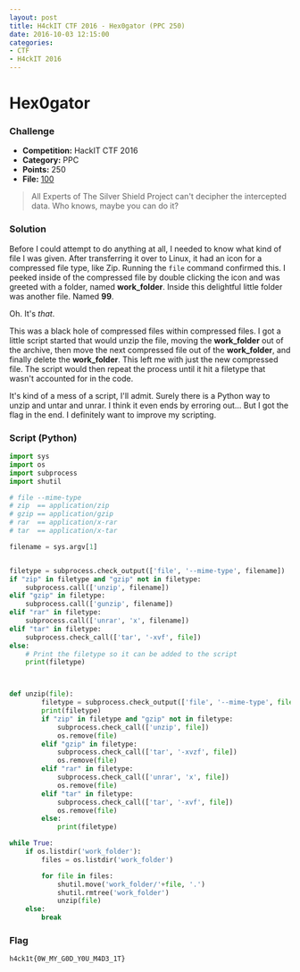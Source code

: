 ```yaml
---
layout: post
title: H4ckIT CTF 2016 - Hex0gator (PPC 250)
date: 2016-10-03 12:15:00
categories: 
- CTF 
- H4ckIT 2016
---
```

# Hex0gator

### Challenge
- **Competition:** HackIT CTF 2016
- **Category:** PPC
- **Points:** 250
- **File:** [100](./files/100)

> All Experts of The Silver Shield Project can't decipher the intercepted data. Who knows, maybe you can do it?

### Solution

Before I could attempt to do anything at all, I needed to know what kind of file I was given.  After transferring it over to Linux, it had an icon for a compressed file type, like Zip.  Running the `file` command confirmed this.  I peeked inside of the compressed file by double clicking the icon and was greeted with a folder, named __work_folder__.  Inside this delightful little folder was another file.  Named __99__.

Oh.  It's _that_.

This was a black hole of compressed files within compressed files.  I got a little script started that would unzip the file, moving the __work_folder__ out of the archive, then move the next compressed file out of the __work_folder__, and finally delete the __work_folder__.  This left me with just the new compressed file.  The script would then repeat the process until it hit a filetype that wasn't accounted for in the code.

It's kind of a mess of a script, I'll admit.  Surely there is a Python way to unzip and untar and unrar.  I think it even ends by erroring out...  But I got the flag in the end.  I definitely want to improve my scripting.


### Script (Python)

```python
import sys
import os
import subprocess
import shutil

# file --mime-type
# zip  == application/zip
# gzip == application/gzip
# rar  == application/x-rar
# tar  == application/x-tar

filename = sys.argv[1]


filetype = subprocess.check_output(['file', '--mime-type', filename])
if "zip" in filetype and "gzip" not in filetype:
	subprocess.call(['unzip', filename])
elif "gzip" in filetype:
	subprocess.call(['gunzip', filename])
elif "rar" in filetype:
	subprocess.call(['unrar', 'x', filename])
elif "tar" in filetype:
	subprocess.check_call(['tar', '-xvf', file])
else:
	# Print the filetype so it can be added to the script
	print(filetype)



def unzip(file):
		filetype = subprocess.check_output(['file', '--mime-type', file])
		print(filetype)
		if "zip" in filetype and "gzip" not in filetype:
			subprocess.check_call(['unzip', file])
			os.remove(file)
		elif "gzip" in filetype:
			subprocess.check_call(['tar', '-xvzf', file])
			os.remove(file)
		elif "rar" in filetype:
			subprocess.check_call(['unrar', 'x', file])
			os.remove(file)
		elif "tar" in filetype:
			subprocess.check_call(['tar', '-xvf', file])
			os.remove(file)
		else:
			print(filetype)

while True:
	if os.listdir('work_folder'):
		files = os.listdir('work_folder')

		for file in files:
			shutil.move('work_folder/'+file, '.')
			shutil.rmtree('work_folder')
			unzip(file)
	else:
		break
```

### Flag

`h4ck1t{0W_MY_G0D_Y0U_M4D3_1T}`
